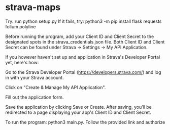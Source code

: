 # strava-maps
Try: run python setup.py
If it fails, try: python3 -m pip install flask requests folium polyline

Before running the program, add your Client ID and Client Secret to the designated spots in the strava_credentials.json file. Both Client ID and Client Secret can be found under Strava -> Settings -> My API Application.

If you however haven't set up and application in Strava's Developer Portal yet, here's how:

Go to the Strava Developer Portal (https://developers.strava.com/) and log in with your Strava account.

Click on "Create & Manage My API Application".

Fill out the application form.

Save the application by clicking Save or Create. After saving, you’ll be redirected to a page displaying your app's Client ID and Client Secret.

To run the program: python3 main.py. Follow the provided link and authorize
